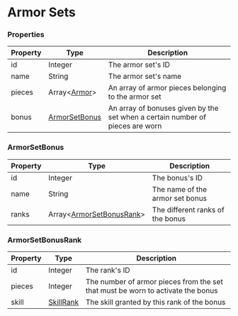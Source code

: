 [ArmorSet]: #armor-sets

# Armor Sets
### Properties
|Property|Type|Description|
|---|---|---|
|id|Integer|The armor set's ID|
|name|String|The armor set's name|
|pieces|Array<[Armor](#armor)>|An array of armor pieces belonging to the armor set|
|bonus|[ArmorSetBonus](#armorsetbonus)|An array of bonuses given by the set when a certain number of pieces are worn|

### ArmorSetBonus
|Property|Type|Description|
|---|---|---|
|id|Integer|The bonus's ID|
|name|String|The name of the armor set bonus|
|ranks|Array<[ArmorSetBonusRank](#armorsetbonusrank)>|The different ranks of the bonus|

### ArmorSetBonusRank
|Property|Type|Description|
|---|---|---|
|id|Integer|The rank's ID|
|pieces|Integer|The number of armor pieces from the set that must be worn to activate the bonus|
|skill|[SkillRank](#skillrank)|The skill granted by this rank of the bonus|